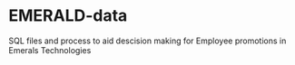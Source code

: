 # EMERALD-data
SQL files and process to aid descision making for Employee promotions in Emerals Technologies
